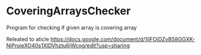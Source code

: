 # CoveringArraysChecker
Program for checking if given array is covering array

Releated to aticle https://docs.google.com/document/d/1ilFOjDZvB58GGXK-NjProieXO40s1XlDVhztu6jWcog/edit?usp=sharing
